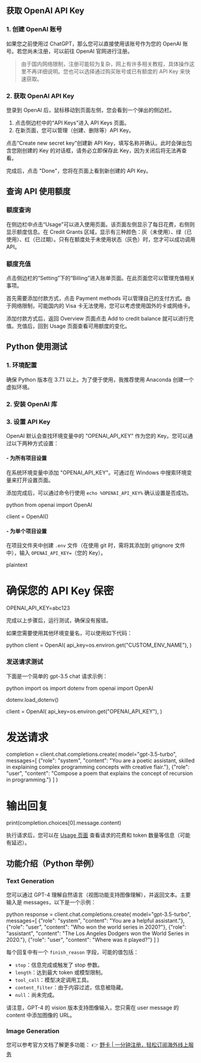 ## 获取 OpenAI API Key

### 1. 创建 OpenAI 账号

如果您之前使用过 ChatGPT，那么您可以直接使用该账号作为您的 OpenAI 账号。若您尚未注册，可以前往 OpenAI 官网进行注册。

> 由于国内网络限制，注册可能较为复杂，网上有许多相关教程，具体操作这里不再详细说明。您也可以选择通过购买账号或已有额度的 API Key 来快速获取。

### 2. 获取 OpenAI API Key

登录到 OpenAI 后，鼠标移动到页面左侧，您会看到一个弹出的侧边栏。

1. 点击侧边栏中的“API Keys”进入 API Keys 页面。
2. 在新页面，您可以管理（创建、删除等）API Key。

点击“Create new secret key”创建新 API Key，填写名称并确认。此时会弹出包含您刚创建的 Key 的对话框，请务必立即保存此 Key，因为关闭后将无法再查看。

完成后，点击 "Done"，您将在页面上看到新创建的 API Key。

## 查询 API 使用额度

### 额度查询

在侧边栏中点击“Usage”可以进入使用页面。该页面左侧显示了每日花费，右侧则显示额度信息。在 Credit Grants 区域，显示有三种颜色：灰（未使用）、绿（已使用）、红（已过期）。只有在额度处于未使用状态（灰色）时，您才可以成功调用 API。

### 额度充值

点击侧边栏的“Setting”下的“Billing”进入账单页面。在此页面您可以管理充值相关事项。

首先需要添加付款方式，点击 Payment methods 可以管理自己的支付方式。由于网络限制，可能国内的 Visa 卡无法使用，您可以考虑使用国外的卡或网络卡。

添加付款方式后，返回 Overview 页面点击 Add to credit balance 就可以进行充值。充值后，回到 Usage 页面查看可用额度的变化。

## Python 使用测试

### 1. 环境配置

确保 Python 版本在 3.7.1 以上。为了便于使用，我推荐使用 Anaconda 创建一个虚拟环境。

### 2. 安装 OpenAI 库

### 3. 设置 API Key

OpenAI 默认会查找环境变量中的 "OPENAI_API_KEY" 作为您的 Key。您可以通过以下两种方式设置：

#### - 为所有项目设置

在系统环境变量中添加 "OPENAI_API_KEY"。可通过在 Windows 中搜索环境变量来打开设置页面。

添加完成后，可以通过命令行使用 `echo %OPENAI_API_KEY%` 确认设置是否成功。

python
from openai import OpenAI

client = OpenAI()


#### - 为单个项目设置

在项目文件夹中创建 `.env` 文件（在使用 git 时，需将其添加到 gitignore 文件中），输入 `OPENAI_API_KEY=`（您的 Key）。

plaintext
# 确保您的 API Key 保密
OPENAI_API_KEY=abc123


完成以上步骤后，运行测试，确保没有报错。

如果您需要使用其他环境变量名，可以使用如下代码：

python
client = OpenAI(
    api_key=os.environ.get("CUSTOM_ENV_NAME"),
)


### 发送请求测试

下面是一个简单的 gpt-3.5 chat 请求示例：

python
import os
import dotenv
from openai import OpenAI

dotenv.load_dotenv()

client = OpenAI(
    api_key=os.environ.get("OPENAI_API_KEY"),
)

# 发送请求
completion = client.chat.completions.create(
    model="gpt-3.5-turbo",
    messages=[
        {"role": "system", "content": "You are a poetic assistant, skilled in explaining complex programming concepts with creative flair."},
        {"role": "user", "content": "Compose a poem that explains the concept of recursion in programming."}
    ]
)

# 输出回复
print(completion.choices[0].message.content)


执行请求后，您可以在 [Usage 页面](https://platform.openai.com/usage) 查看请求的花费和 token 数量等信息（可能有延迟）。

## 功能介绍（Python 举例）

### Text Generation

您可以通过 GPT-4 理解自然语言（视图功能支持图像理解），并返回文本。主要输入是 messages，以下是一个示例：

python
response = client.chat.completions.create(
    model="gpt-3.5-turbo",
    messages=[
        {"role": "system", "content": "You are a helpful assistant."},
        {"role": "user", "content": "Who won the world series in 2020?"},
        {"role": "assistant", "content": "The Los Angeles Dodgers won the World Series in 2020."},
        {"role": "user", "content": "Where was it played?"}
    ]
)


每个回复中有一个 `finish_reason` 字段，可能的值包括：

- `stop`：信息完成或触发了 stop 参数。
- `length`：达到最大 token 或模型限制。
- `tool_call`：模型决定调用工具。
- `content_filter`：由于内容过滤，信息被隐藏。
- `null`：尚未完成。

请注意，GPT-4 的 vision 版本支持图像输入，您只需在 user message 的 content 中添加图像的 URL。

### Image Generation

您可以参考官方文档了解更多功能：
👉 [野卡 | 一分钟注册，轻松订阅海外线上服务](https://bit.ly/bewildcard)